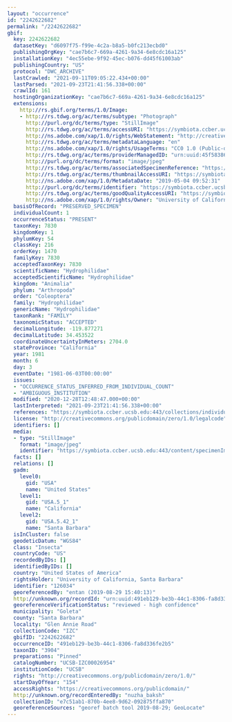 ```yaml
---
layout: "occurrence"
id: "2242622682"
permalink: "/2242622682"
gbif:
  key: 2242622682
  datasetKey: "d6097f75-f99e-4c2a-b8a5-b0fc213ecbd0"
  publishingOrgKey: "cae7b6c7-669a-4261-9a34-6e8cdc16a125"
  installationKey: "4ec55ebe-9f92-45ec-b076-dd45f61003ab"
  publishingCountry: "US"
  protocol: "DWC_ARCHIVE"
  lastCrawled: "2021-09-11T09:05:22.434+00:00"
  lastParsed: "2021-09-23T21:41:56.338+00:00"
  crawlId: 161
  hostingOrganizationKey: "cae7b6c7-669a-4261-9a34-6e8cdc16a125"
  extensions:
    http://rs.gbif.org/terms/1.0/Image:
    - http://rs.tdwg.org/ac/terms/subtype: "Photograph"
      http://purl.org/dc/terms/type: "StillImage"
      http://rs.tdwg.org/ac/terms/accessURI: "https://symbiota.ccber.ucsb.edu:443/content/specimenImages/UCSB_IZC/UCSB-IZC00026/UCSB-IZC00026954_lg.jpg"
      http://ns.adobe.com/xap/1.0/rights/WebStatement: "http://creativecommons.org/publicdomain/zero/1.0/"
      http://rs.tdwg.org/ac/terms/metadataLanguage: "en"
      http://ns.adobe.com/xap/1.0/rights/UsageTerms: "CC0 1.0 (Public-domain)"
      http://rs.tdwg.org/ac/terms/providerManagedID: "urn:uuid:45f58386-11a1-4755-b805-48a26f7a1711"
      http://purl.org/dc/terms/format: "image/jpeg"
      http://rs.tdwg.org/ac/terms/associatedSpecimenReference: "https://symbiota.ccber.ucsb.edu:443/collections/individual/index.php?occid=126034"
      http://rs.tdwg.org/ac/terms/thumbnailAccessURI: "https://symbiota.ccber.ucsb.edu:443/content/specimenImages/UCSB_IZC/UCSB-IZC00026/UCSB-IZC00026954_tn.jpg"
      http://ns.adobe.com/xap/1.0/MetadataDate: "2019-05-04 09:52:31"
      http://purl.org/dc/terms/identifier: "https://symbiota.ccber.ucsb.edu:443/content/specimenImages/UCSB_IZC/UCSB-IZC00026/UCSB-IZC00026954_lg.jpg"
      http://rs.tdwg.org/ac/terms/goodQualityAccessURI: "https://symbiota.ccber.ucsb.edu:443/content/specimenImages/UCSB_IZC/UCSB-IZC00026/UCSB-IZC00026954.jpg"
      http://ns.adobe.com/xap/1.0/rights/Owner: "University of California, Santa Barbara"
  basisOfRecord: "PRESERVED_SPECIMEN"
  individualCount: 1
  occurrenceStatus: "PRESENT"
  taxonKey: 7830
  kingdomKey: 1
  phylumKey: 54
  classKey: 216
  orderKey: 1470
  familyKey: 7830
  acceptedTaxonKey: 7830
  scientificName: "Hydrophilidae"
  acceptedScientificName: "Hydrophilidae"
  kingdom: "Animalia"
  phylum: "Arthropoda"
  order: "Coleoptera"
  family: "Hydrophilidae"
  genericName: "Hydrophilidae"
  taxonRank: "FAMILY"
  taxonomicStatus: "ACCEPTED"
  decimalLongitude: -119.877271
  decimalLatitude: 34.453522
  coordinateUncertaintyInMeters: 2704.0
  stateProvince: "California"
  year: 1981
  month: 6
  day: 3
  eventDate: "1981-06-03T00:00:00"
  issues:
  - "OCCURRENCE_STATUS_INFERRED_FROM_INDIVIDUAL_COUNT"
  - "AMBIGUOUS_INSTITUTION"
  modified: "2020-12-28T12:48:47.000+00:00"
  lastInterpreted: "2021-09-23T21:41:56.338+00:00"
  references: "https://symbiota.ccber.ucsb.edu:443/collections/individual/index.php?occid=126034"
  license: "http://creativecommons.org/publicdomain/zero/1.0/legalcode"
  identifiers: []
  media:
  - type: "StillImage"
    format: "image/jpeg"
    identifier: "https://symbiota.ccber.ucsb.edu:443/content/specimenImages/UCSB_IZC/UCSB-IZC00026/UCSB-IZC00026954_lg.jpg"
  facts: []
  relations: []
  gadm:
    level0:
      gid: "USA"
      name: "United States"
    level1:
      gid: "USA.5_1"
      name: "California"
    level2:
      gid: "USA.5.42_1"
      name: "Santa Barbara"
  isInCluster: false
  geodeticDatum: "WGS84"
  class: "Insecta"
  countryCode: "US"
  recordedByIDs: []
  identifiedByIDs: []
  country: "United States of America"
  rightsHolder: "University of California, Santa Barbara"
  identifier: "126034"
  georeferencedBy: "entan (2019-08-29 15:40:13)"
  http://unknown.org/recordId: "urn:uuid:491eb129-be3b-44c1-8306-fa8d336fe2b5"
  georeferenceVerificationStatus: "reviewed - high confidence"
  municipality: "Goleta"
  county: "Santa Barbara"
  locality: "Glen Annie Road"
  collectionCode: "IZC"
  gbifID: "2242622682"
  occurrenceID: "491eb129-be3b-44c1-8306-fa8d336fe2b5"
  taxonID: "3904"
  preparations: "Pinned"
  catalogNumber: "UCSB-IZC00026954"
  institutionCode: "UCSB"
  rights: "http://creativecommons.org/publicdomain/zero/1.0/"
  startDayOfYear: "154"
  accessRights: "https://creativecommons.org/publicdomain/"
  http://unknown.org/recordEnteredBy: "nuzha_baksh"
  collectionID: "e7c51ab1-870b-4ee8-9d62-092875ffa870"
  georeferenceSources: "georef batch tool 2019-08-29; GeoLocate"
---
```

